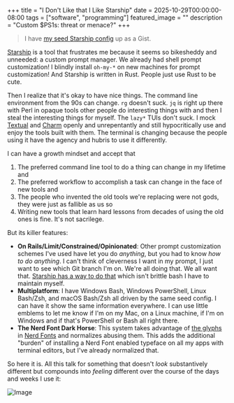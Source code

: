 +++
title = "I Don't Like that I Like Starship"
date = 2025-10-29T00:00:00-08:00
tags = ["software", "programming"]
featured_image = ""
description = "Custom $PS1s: threat or menace?"
+++

> I have [my seed Starship config](https://gist.github.com/jasonbot/26e894be371417ee20b973c0def1d366) up as a Gist.

[Starship](https://starship.rs/) is a tool that frustrates me because it seems so bikesheddy and unneeded: a custom prompt manager. We already had shell prompt customization! I blindly install `oh-my-*` on new machines for prompt customization! And Starship is written in Rust. People just use Rust to be cute.

Then I realize that it's okay to have nice things. The command line environment from the 90s can change. `rg` doesn't suck. `jq` is right up there with Perl in opaque tools other people do interesting things with and then I steal the interesting things for myself. The `lazy*` TUIs don't suck. I mock [Textual](https://textual.textualize.io/) and [Charm](https://charm.land/) openly and unrepentantly and still hypocritically use and enjoy the tools built with them. The terminal is changing because the people using it have the agency and hubris to use it differently.

I can have a growth mindset and accept that

1. The preferred command line tool to do a thing can change in my lifetime and
1. The preferred workflow to accomplish a task can change in the face of new tools and
1. The people who invented the old tools we're replacing were not gods, they were just as fallible as us so
1. Writing new tools that learn hard lessons from decades of using the old ones is fine. It's not sacrilege.

But its killer features:

- **On Rails/Limit/Constrained/Opinionated**: Other prompt customization schemes I've used have let you do _anything_, but you had to know _how to do anything_. I can't think of cleverness I want in my prompt, I just want to see which Git branch I'm on. We're all doing that. We all want that. [Starship has a way to do that](https://starship.rs/config/#git-branch) which isn't brittle bash I have to maintain myself.
- **Multiplatform**: I have Windows Bash, Windows PowerShell, Linux Bash/Zsh, and macOS Bash/Zsh all driven by the same seed config. I can have it show the same information everywhere. I can use little emblems to let me know if I'm on my Mac, on a Linux machine, if I'm on Windows and if that's PowerShell or Bash all right there.
- **The Nerd Font Dark Horse**: This system takes advantage of [the glyphs](https://www.nerdfonts.com/cheat-sheet) in [Nerd Fonts](https://www.nerdfonts.com/) and normalizes abusing them. This adds the additional "burden" of installing a Nerd Font enabled typeface on all my apps with terminal editors, but I've already normalized that.

So here it is. All this talk for something that doesn't _look_ substantively different but compounds into _feeling_ different over the course of the days and weeks I use it:

![Image](/images/starship/starship.png)
